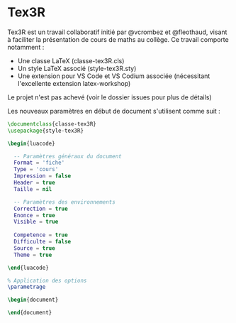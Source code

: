 # Tex3R

Tex3R est un travail collaboratif initié par @vcrombez et @fleothaud, visant à faciliter la présentation de cours de maths au collège. Ce travail comporte notamment :
- Une classe LaTeX (classe-tex3R.cls)
- Un style LaTeX associé (style-tex3R.sty)
- Une extension pour VS Code et VS Codium associée (nécessitant l'excellente extension latex-workshop)

Le projet n'est pas achevé (voir le dossier issues pour plus de détails)

Les nouveaux paramètres en début de document s'utilisent comme suit :

```latex
\documentclass{classe-tex3R}
\usepackage{style-tex3R}

\begin{luacode}

  -- Paramètres généraux du document
  Format = 'fiche'
  Type = 'cours'
  Impression = false
  Header = true
  Taille = nil

  -- Paramètres des environnements
  Correction = true
  Enonce = true
  Visible = true
  
  Competence = true
  Difficulte = false
  Source = true
  Theme = true

\end{luacode}

% Application des options
\parametrage

\begin{document}

\end{document}
 ```
